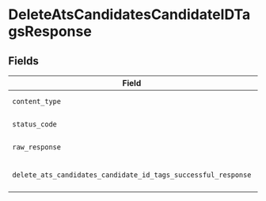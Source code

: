 # DeleteAtsCandidatesCandidateIDTagsResponse


## Fields

| Field                                                                                                                                                | Type                                                                                                                                                 | Required                                                                                                                                             | Description                                                                                                                                          |
| ---------------------------------------------------------------------------------------------------------------------------------------------------- | ---------------------------------------------------------------------------------------------------------------------------------------------------- | ---------------------------------------------------------------------------------------------------------------------------------------------------- | ---------------------------------------------------------------------------------------------------------------------------------------------------- |
| `content_type`                                                                                                                                       | *str*                                                                                                                                                | :heavy_check_mark:                                                                                                                                   | HTTP response content type for this operation                                                                                                        |
| `status_code`                                                                                                                                        | *int*                                                                                                                                                | :heavy_check_mark:                                                                                                                                   | HTTP response status code for this operation                                                                                                         |
| `raw_response`                                                                                                                                       | [requests.Response](https://requests.readthedocs.io/en/latest/api/#requests.Response)                                                                | :heavy_check_mark:                                                                                                                                   | Raw HTTP response; suitable for custom response parsing                                                                                              |
| `delete_ats_candidates_candidate_id_tags_successful_response`                                                                                        | [Optional[shared.DeleteAtsCandidatesCandidateIDTagsSuccessfulResponse]](../../models/shared/deleteatscandidatescandidateidtagssuccessfulresponse.md) | :heavy_minus_sign:                                                                                                                                   | DELETE /ats/candidates/:candidate_id/tags Successful response                                                                                        |